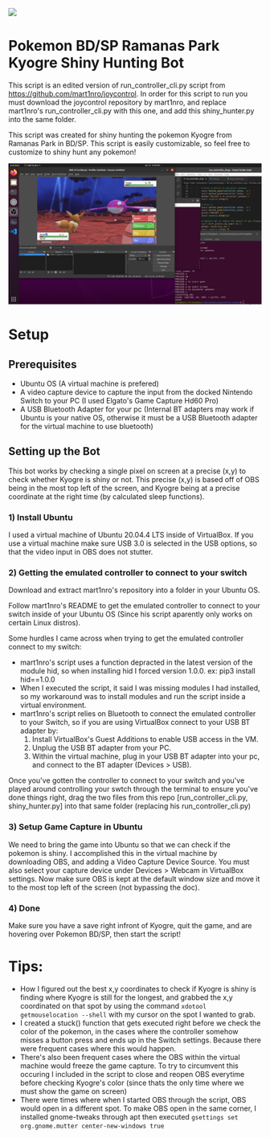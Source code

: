![](https://github.com/nick16/Pokemon-BDSP-Kyogre-Shiny-Hunting-Bot/blob/main/images/kyogre.gif)

# Pokemon BD/SP Ramanas Park Kyogre Shiny Hunting Bot
This script is an edited version of run_controller_cli.py script from https://github.com/mart1nro/joycontrol. In order for this script to run you must download the joycontrol repository by mart1nro, and replace mart1nro's run_controller_cli.py with this one, and add this shiny_hunter.py into the same folder.

This script was created for shiny hunting the pokemon Kyogre from Ramanas Park in BD/SP.
This script is easily customizable, so feel free to customize to shiny hunt any pokemon!

![](https://github.com/nick16/Pokemon-BDSP-Kyogre-Shiny-Hunting-Bot/blob/main/images/shiny_kyogre_encounter.PNG)

# Setup
## Prerequisites
- Ubuntu OS (A virtual machine is prefered)
- A video capture device to capture the input from the docked Nintendo Switch to your PC (I used Elgato's Game Capture Hd60 Pro)
- A USB Bluetooth Adapter for your pc (Internal BT adapters may work if Ubuntu is your native OS, otherwise it must be a USB Bluetooth adapter for the virtual machine to use bluetooth)


## Setting up the Bot
This bot works by checking a single pixel on screen at a precise (x,y) to check whether Kyogre is shiny or not. This precise (x,y) is based off of OBS being in the most top left of the screen, and Kyogre being at a precise coordinate at the right time (by calculated sleep functions).

###  1) Install Ubuntu
   I used a virtual machine of Ubuntu 20.04.4 LTS inside of VirtualBox.
   If you use a virtual machine make sure USB 3.0 is selected in the USB options, so that the video input in OBS does not stutter.

### 2) Getting the emulated controller to connect to your switch
   Download and extract mart1nro's repository into a folder in your Ubuntu OS.

   Follow mart1nro's README to get the emulated controller to connect to your switch inside of your Ubuntu OS (Since his script aparently only works on certain Linux distros).
    
   Some hurdles I came across when trying to get the emulated controller connect to my switch:
   - mart1nro's script uses a function depracted in the latest version of the module hid, so when installing hid I forced version 1.0.0.
            ex: pip3 install hid==1.0.0
   - When I executed the script, it said I was missing modules I had installed, so my workaround was to install modules and run the script inside a virtual environment.
   - mart1nro's script relies on Bluetooth to connect the emulated controller to your Switch, so if you are using VirtualBox connect to your USB BT adapter by:
        1. Install VirtualBox's Guest Additions to enable USB access in the VM.
        2. Unplug the USB BT adapter from your PC.
        3. Within the virtual machine, plug in your USB BT adapter into your pc, and connect to the BT adapter (Devices > USB).
    
   Once you've gotten the controller to connect to your switch and you've played around controlling your swtch through the terminal to ensure you've done things right, drag the two files from this repo [run_controller_cli.py, shiny_hunter.py] into that same folder (replacing his run_controller_cli.py)

### 3) Setup Game Capture in Ubuntu
   We need to bring the game into Ubuntu so that we can check if the pokemon is shiny.
    I accomplished this in the virtual machine by downloading OBS, and adding a Video Capture Device Source. You must also select your capture device under Devices > Webcam in VirtualBox settings.
    Now make sure OBS is kept at the default window size and move it to the most top left of the screen (not bypassing the doc).

### 4) Done
   Make sure you have a save right infront of Kyogre, quit the game, and are hovering over Pokemon BD/SP, then start the script!


# Tips:
- How I figured out the best x,y coordinates to check if Kyogre is shiny is finding where Kyogre is still for the longest, and grabbed the x,y coordinated on that spot by using the command `xdotool getmouselocation --shell` with my cursor on the spot I wanted to grab.
- I created a stuck() function that gets executed right before we check the color of the pokemon, in the cases where the controller somehow misses a button press and ends up in the Switch settings. Because there were frequent cases where this would happen.
- There's also been frequent cases where the OBS within the virtual machine would freeze the game capture. To try to circumvent this occuring I included in the script to close and reopen OBS everytime before checking Kyogre's color (since thats the only time where we must show the game on screen)
- There were times where when I started OBS through the script, OBS would open in a different spot. To make OBS open in the same corner, I installed gnome-tweaks through apt then executed `gsettings set org.gnome.mutter center-new-windows true`


